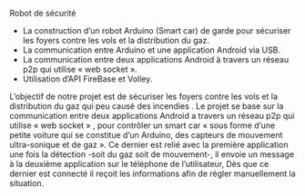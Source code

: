 Robot de sécurité

- La construction d’un robot Arduino (Smart car) de garde pour sécuriser les foyers contre les vols et la distribution du gaz.
- La communication entre Arduino et une application Android via USB.
- La communication entre deux applications Android à travers un réseau p2p qui utilise « web socket ».
- Utilisation d’API FireBase et Volley.

L’objectif de notre projet est de sécuriser les foyers contre les vols et la distribution du gaz qui peu causé des incendies . 
Le projet se base sur la communication entre deux applications Android a travers un réseau p2p qui utilise « web socket » , pour contrôler un smart car «  sous forme d’une petite voiture qui se constitue d’un Arduino, des capteurs de mouvement ultra-sonique et de gaz ». 
Ce dernier est relié avec la première application une fois la détection -soit du gaz soit de mouvement-, 
il envoie un message à la deuxième application sur le téléphone de l’utilisateur,
Dès que ce dernier est connecté il reçoit les informations afin de régler manuellement la situation.
